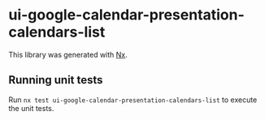 # ui-google-calendar-presentation-calendars-list

This library was generated with [Nx](https://nx.dev).

## Running unit tests

Run `nx test ui-google-calendar-presentation-calendars-list` to execute the unit tests.
